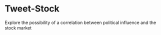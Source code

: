 # Tweet-Stock
Explore the possibility of a correlation between political influence and the stock market
